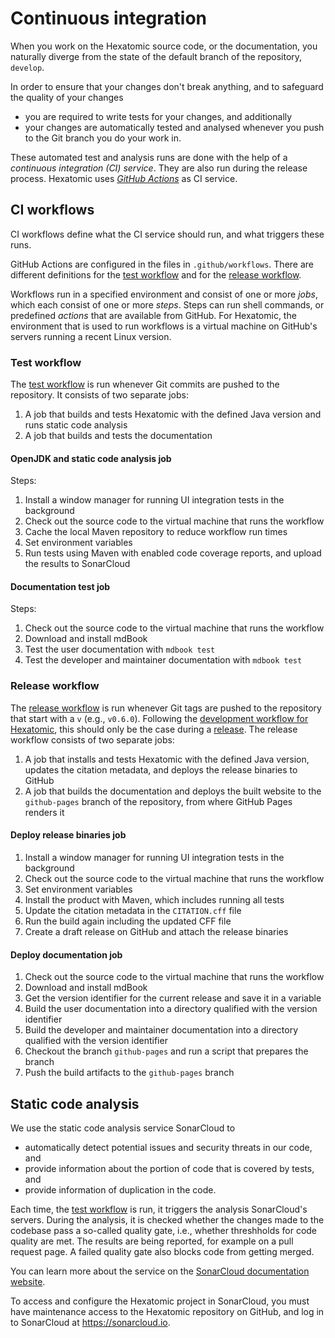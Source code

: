 # Continuous integration

When you work on the Hexatomic source code, or the documentation, you naturally diverge
from the state of the default branch of the repository, `develop`.

In order to ensure that your changes don't break anything, and to safeguard the
quality of your changes

- you are required to write tests for your changes, and additionally
- your changes are automatically tested and analysed whenever you push to the
  Git branch you do your work in.

These automated test and analysis runs are done with the help of a *continuous integration (CI)
service*. They are also run during the release process. Hexatomic uses [*GitHub
Actions*](https://docs.github.com/en/actions) as CI service.

## CI workflows

CI workflows define what the CI service should run, and what triggers these runs.

GitHub Actions are configured in the files in `.github/workflows`.
There are different definitions for the [test workflow](#test-workflow) and for
the [release workflow](#release-workflow).

Workflows run in a specified environment and consist of one or more *jobs*, which each consist of one or more
*steps*. Steps can run shell commands, or predefined *actions* that are
available from GitHub. For Hexatomic, the environment that is used to run workflows is a
virtual machine on GitHub's servers running a recent Linux version. 

### Test workflow

The [test workflow](https://github.com/hexatomic/hexatomic/blob/develop/.github/workflows/test.yml) is run whenever Git commits are pushed to the repository.
It consists of two separate jobs:

1. A job that builds and tests Hexatomic with the defined Java version and runs
   static code analysis
2. A job that builds and tests the documentation

#### OpenJDK and static code analysis job

Steps:

1. Install a window manager for running UI integration tests in the background
2. Check out the source code to the virtual machine that runs the workflow
3. Cache the local Maven repository to reduce workflow run times
4. Set environment variables
5. Run tests using Maven with enabled code coverage reports, and upload the
   results to SonarCloud

#### Documentation test job

Steps:

1. Check out the source code to the virtual machine that runs the workflow
2. Download and install mdBook
3. Test the user documentation with `mdbook test`
4. Test the developer and maintainer documentation with `mdbook test`

### Release workflow

The [release
workflow](https://github.com/hexatomic/hexatomic/blob/develop/.github/workflows/release.yml)
is run whenever Git tags are pushed to the repository that start with a `v`
(e.g., `v0.6.0`). Following the [development workflow for Hexatomic](../../development/workflow/), this should only be
the case during a [release](../releases/).
The release workflow consists of two separate jobs:

1. A job that installs and tests Hexatomic with the defined Java version,
   updates the citation metadata, and deploys the release binaries to GitHub
2. A job that builds the documentation and deploys the built website to the
   `github-pages` branch of the repository, from where GitHub Pages renders it

#### Deploy release binaries job

1. Install a window manager for running UI integration tests in the background
2. Check out the source code to the virtual machine that runs the workflow
3. Set environment variables
4. Install the product with Maven, which includes running all tests
5. Update the citation metadata in the `CITATION.cff` file
6. Run the build again including the updated CFF file
7. Create a draft release on GitHub and attach the release binaries

#### Deploy documentation job

1. Check out the source code to the virtual machine that runs the workflow
2. Download and install mdBook
3. Get the version identifier for the current release and save it in a variable
4. Build the user documentation into a directory qualified with the version identifier
5. Build the developer and maintainer documentation into a directory qualified with the version identifier
6. Checkout the branch `github-pages` and run a script that prepares the branch
7. Push the build artifacts to the `github-pages` branch

## Static code analysis

We use the static code analysis service SonarCloud to 

- automatically detect potential issues and security threats in our code, and 
- provide information about the portion of code that is covered by tests, and
- provide information of duplication in the code.

Each time, the [test workflow](#test-workflow) is run, it triggers the analysis SonarCloud's servers.
During the analysis, it is checked whether the changes made to the codebase pass a so-called quality gate, i.e., whether threshholds for code quality are met.
The results are being reported, for example on a pull request page.
A failed quality gate also blocks code from getting merged.

You can learn more about the service on the [SonarCloud documentation website](https://sonarcloud.io/documentation).

To access and configure the Hexatomic project in SonarCloud, you must have maintenance access to the Hexatomic repository on GitHub, and log in to SonarCloud at <https://sonarcloud.io>.
